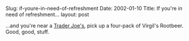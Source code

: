Slug: if-youre-in-need-of-refreshment
Date: 2002-01-10
Title: If you're in need of refreshment...
layout: post

...and you&#39;re near a <a href="http://www.traderjoes.com/cgi-bin/home.pl">Trader Joe&#39;s</a>, pick up a four-pack of Virgil&#39;s Rootbeer. Good, good, stuff.
